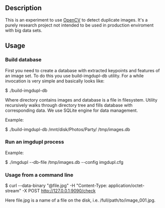 ## Description

This is an experiment to use [OpenCV](http://opencv.org/) to detect duplicate images.
It's a purely research project not intended to be used in production enviroment with
big data sets.

## Usage

### Build database

First you need to create a database with extracted keypoints and features of an image set.
To do this you use build-imgdupl-db utility. For a while invocation is very simple and basically
looks like:

  $ ./build-imgdupl-db <directory> <database>

Where directory contains images and database is a file in filesystem. Utility recursively walks
through directory tree and fills database with corresponding data. We use SQLite engine for data
management.

Example:

  $ ./build-imgdupl-db /mnt/disk/Photos/Party/ /tmp/images.db

### Run an imgdupl process

Example:

  $ ./imgdupl --db-file /tmp/images.db --config imgdupl.cfg

### Usage from a command line

  $ curl --data-binary "@file.jpg" -H "Content-Type: application/octet-stream" -X POST http://127.0.0.1:9090/check

Here file.jpg is a name of a file on the disk, i.e. /full/path/to/image_001.jpg.
